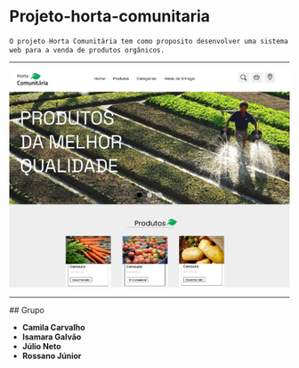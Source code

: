 # Projeto-horta-comunitaria
    O projeto Horta Comunitária tem como proposito desenvolver uma sistema web para a venda de produtos orgânicos. 
 
<hr>

<img alt="imagem protótipo" title="Readme" src="imgs/capa_readme.png">

<hr>
## Grupo

* **Camila Carvalho**  
* **Isamara Galvão**
* **Júlio Neto** 
* **Rossano Júnior** 
